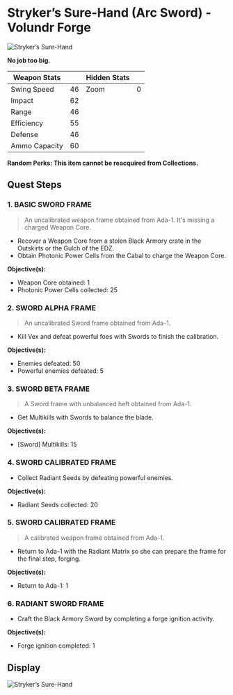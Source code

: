 # Stryker’s Sure-Hand (Arc Sword) - Volundr Forge
![Stryker’s Sure-Hand](https://ras117mike.github.io/Destiny2/images/icons/strykers_sure-hand.jpg)

**No job too big.**

Weapon Stats | | Hidden Stats | |
-------------|-|--------------|-|
Swing Speed | 46 | Zoom | 0
Impact | 62 |  | 		
Range | 46 |  |
Efficiency | 55 |  |
Defense | 46 |  |
Ammo Capacity | 60 |  |

**Random Perks: This item cannot be reacquired from Collections.**

## Quest Steps

### 1. BASIC SWORD FRAME
>An uncalibrated weapon frame obtained from Ada-1. It's missing a charged Weapon Core.

* Recover a Weapon Core from a stolen Black Armory crate in the Outskirts or the Gulch of the EDZ.
* Obtain Photonic Power Cells from the Cabal to charge the Weapon Core.

**Objective(s):**

* Weapon Core obtained: 1
* Photonic Power Cells collected: 25

### 2. SWORD ALPHA FRAME
>An uncalibrated Sword frame obtained from Ada-1.

* Kill Vex and defeat powerful foes with Swords to finish the calibration.

**Objective(s):**

* Enemies defeated: 50
* Powerful enemies defeated: 5

### 3. SWORD BETA FRAME
>A Sword frame with unbalanced heft obtained from Ada-1.

* Get Multikills with Swords to balance the blade.

**Objective(s):**

* [Sword] Multikills: 15

### 4. SWORD CALIBRATED FRAME
>

* Collect Radiant Seeds by defeating powerful enemies.

**Objective(s):**

* Radiant Seeds collected: 20

### 5. SWORD CALIBRATED FRAME
>A calibrated weapon frame obtained from Ada-1.

* Return to Ada-1 with the Radiant Matrix so she can prepare the frame for the final step, forging.

**Objective(s):**

* Return to Ada-1: 1

### 6. RADIANT SWORD FRAME
>

* Craft the Black Armory Sword by completing a forge ignition activity.

**Objective(s):**

* Forge ignition completed: 1

## Display
![Stryker’s Sure-Hand](https://ras117mike.github.io/Destiny2/images/displays/strykers_sure-hand.jpg)
